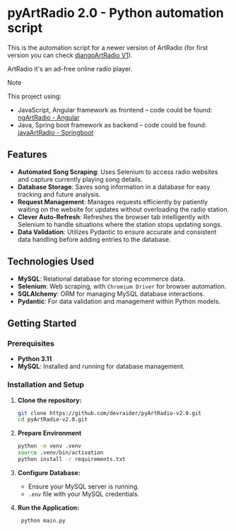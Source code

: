 # pyArtRadio 2.0 - Python automation script

This is the automation script for a newer version of ArtRadio (for first version you can check [djangoArtRadio V1](https://github.com/devraider/djangoArtRadio-v1.0)).

ArtRadio it's an ad-free online radio player.


> [!note]
> This project using:
> - JavaScript, Angular framework as frontend – code could be found: [ngArtRadio - Angular](https://github.com/devraider/ngArtRadio-v2.0)
> - Java, Spring boot framework as backend – code could be found: [javaArtRadio - Springboot](https://github.com/devraider/javaArtRadio-v2.0)


## Features

- **Automated Song Scraping**: Uses Selenium to access radio websites and capture currently playing song details.
- **Database Storage**: Saves song information in a database for easy tracking and future analysis.
- **Request Management**: Manages requests efficiently by patiently waiting on the website for updates without overloading the radio station.
- **Clever Auto-Refresh**: Refreshes the browser tab intelligently with Selenium to handle situations where the station stops updating songs.
- **Data Validation**: Utilizes Pydantic to ensure accurate and consistent data handling before adding entries to the database.

## Technologies Used

- **MySQL**: Relational database for storing ecommerce data.
- **Selenium**: Web scraping, with `Chromium Driver` for browser automation.
- **SQLAlchemy**: ORM for managing MySQL database interactions.
- **Pydantic**: For data validation and management within Python models.

## Getting Started

### Prerequisites

- **Python 3.11**
- **MySQL**: Installed and running for database management.


### Installation and Setup

1. **Clone the repository:**
   ```bash
   git clone https://github.com/devraider/pyArtRadio-v2.0.git
   cd pyArtRadio-v2.0.git
   ```

2. **Prepare Environment**
    ```bash
   python -m venv .venv
   source .venv/bin/activation
   python install -r requirements.txt
   ```

3. **Configure Database:**
    - Ensure your MySQL server is running.
    - `.env` file with your MySQL credentials.

4. **Run the Application:**
   ```bash
    python main.py
   ```

